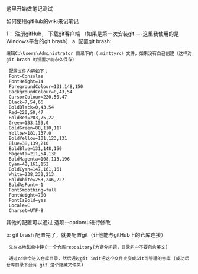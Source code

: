 这里开始做笔记测试

  如何使用gitHub的wiki来记笔记
  
 1： 注册gitHub， 下载git客户端
  （如果是第一次安装git ---这里我使用的是Windows平台的git brash）
    a. 配置git brash: 
	
	编辑C:\Users\Administrator 目录下的（.minttyrc）文件，如果没有自己创建（这样对git brash 的设置才能永久保存）
     
	 配置文件内容如下：
	 Font=Consolas
	 FontHeight=14
	 ForegroundColour=131,148,150
     BackgroundColour=0,43,54
     CursorColour=220,50,47
	 Black=7,54,66
     BoldBlack=0,43,54
     Red=220,50,47
	 BoldRed=203,75,22
	 Green=133,153,0
	 BoldGreen=88,110,117
	 Yellow=181,137,0
	 BoldYellow=101,123,131
	 Blue=38,139,210
	 BoldBlue=131,148,150
	 Magenta=211,54,130
	 BoldMagenta=108,113,196
	 Cyan=42,161,152
	 BoldCyan=147,161,161
	 White=238,232,213
	 BoldWhite=253,246,227
	 BoldAsFont=-1
	 FontSmoothing=full
	 FontWeight=700
	 FontIsBold=yes
	 Locale=C
	 Charset=UTF-8

其他的配置可以通过  选项--option中进行修改

  b: git brash 配置完了，就要配置git（让他能与gitHub上的仓库连接）
    
	 先在本地磁盘中建立一个仓库repository(为避免问题，目录名中不要包含英文)
	 
	 通过cd命令进入仓库目录，然后通过git init把这个文件夹变成Git可管理的仓库 (成功后仓库目录下会有.git 这个隐藏文件夹)
	 
	 
	 
  
  
  
  
  
  
  
  
  
  
  
  
  
  
  
  
  
  
  
  
  
  
  
  
  
  
  
